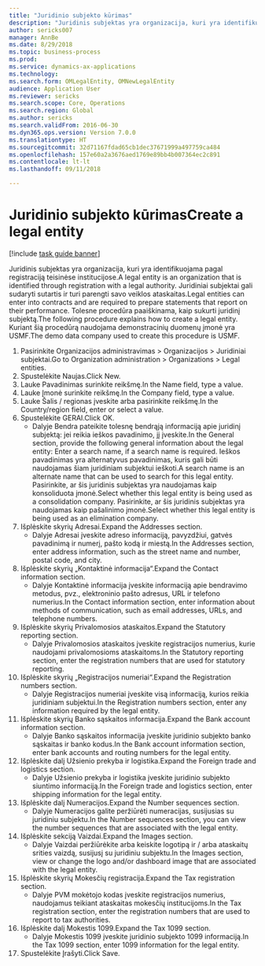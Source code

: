 ```yaml
--- 
title: "Juridinio subjekto kūrimas"
description: "Juridinis subjektas yra organizacija, kuri yra identifikuojama pagal registraciją teisinėse institucijose."
author: sericks007
manager: AnnBe
ms.date: 8/29/2018
ms.topic: business-process
ms.prod: 
ms.service: dynamics-ax-applications
ms.technology: 
ms.search.form: OMLegalEntity, OMNewLegalEntity
audience: Application User
ms.reviewer: sericks
ms.search.scope: Core, Operations
ms.search.region: Global
ms.author: sericks
ms.search.validFrom: 2016-06-30
ms.dyn365.ops.version: Version 7.0.0
ms.translationtype: HT
ms.sourcegitcommit: 32d71167fdad65cb1dec37671999a497759ca484
ms.openlocfilehash: 157e60a2a3676aed1769e89bb4b007364ec2c891
ms.contentlocale: lt-lt
ms.lasthandoff: 09/11/2018

---
```

# <a name="create-a-legal-entity"></a><span data-ttu-id="5f3e8-103">Juridinio subjekto kūrimas</span><span class="sxs-lookup"><span data-stu-id="5f3e8-103">Create a legal entity</span></span>

[!include [task guide banner](../../includes/task-guide-banner.md)]

<span data-ttu-id="5f3e8-104">Juridinis subjektas yra organizacija, kuri yra identifikuojama pagal registraciją teisinėse institucijose.</span><span class="sxs-lookup"><span data-stu-id="5f3e8-104">A legal entity is an organization that is identified through registration with a legal authority.</span></span> <span data-ttu-id="5f3e8-105">Juridiniai subjektai gali sudaryti sutartis ir turi parengti savo veiklos ataskaitas.</span><span class="sxs-lookup"><span data-stu-id="5f3e8-105">Legal entities can enter into contracts and are required to prepare statements that report on their performance.</span></span> <span data-ttu-id="5f3e8-106">Tolesne procedūra paaiškinama, kaip sukurti juridinį subjektą.</span><span class="sxs-lookup"><span data-stu-id="5f3e8-106">The following procedure explains how to create a legal entity.</span></span> <span data-ttu-id="5f3e8-107">Kuriant šią procedūrą naudojama demonstracinių duomenų įmonė yra USMF.</span><span class="sxs-lookup"><span data-stu-id="5f3e8-107">The demo data company used to create this procedure is USMF.</span></span>

1. <span data-ttu-id="5f3e8-108">Pasirinkite Organizacijos administravimas > Organizacijos > Juridiniai subjektai.</span><span class="sxs-lookup"><span data-stu-id="5f3e8-108">Go to Organization administration > Organizations > Legal entities.</span></span>
2. <span data-ttu-id="5f3e8-109">Spustelėkite Naujas.</span><span class="sxs-lookup"><span data-stu-id="5f3e8-109">Click New.</span></span>
3. <span data-ttu-id="5f3e8-110">Lauke Pavadinimas surinkite reikšmę.</span><span class="sxs-lookup"><span data-stu-id="5f3e8-110">In the Name field, type a value.</span></span>
4. <span data-ttu-id="5f3e8-111">Lauke Įmonė surinkite reikšmę.</span><span class="sxs-lookup"><span data-stu-id="5f3e8-111">In the Company field, type a value.</span></span>
5. <span data-ttu-id="5f3e8-112">Lauke Šalis / regionas įveskite arba pasirinkite reikšmę.</span><span class="sxs-lookup"><span data-stu-id="5f3e8-112">In the Country/region field, enter or select a value.</span></span>
6. <span data-ttu-id="5f3e8-113">Spustelėkite GERAI.</span><span class="sxs-lookup"><span data-stu-id="5f3e8-113">Click OK.</span></span>
    * <span data-ttu-id="5f3e8-114">Dalyje Bendra pateikite tolesnę bendrąją informaciją apie juridinį subjektą: jei reikia ieškos pavadinimo, jį įveskite.</span><span class="sxs-lookup"><span data-stu-id="5f3e8-114">In the General section, provide the following general information about the legal entity: Enter a search name, if a search name is required.</span></span> <span data-ttu-id="5f3e8-115">Ieškos pavadinimas yra alternatyvus pavadinimas, kuris gali būti naudojamas šiam juridiniam subjektui ieškoti.</span><span class="sxs-lookup"><span data-stu-id="5f3e8-115">A search name is an alternate name that can be used to search for this legal entity.</span></span> <span data-ttu-id="5f3e8-116">Pasirinkite, ar šis juridinis subjektas yra naudojamas kaip konsoliduota įmonė.</span><span class="sxs-lookup"><span data-stu-id="5f3e8-116">Select whether this legal entity is being used as a consolidation company.</span></span> <span data-ttu-id="5f3e8-117">Pasirinkite, ar šis juridinis subjektas yra naudojamas kaip pašalinimo įmonė.</span><span class="sxs-lookup"><span data-stu-id="5f3e8-117">Select whether this legal entity is being used as an elimination company.</span></span>  
7. <span data-ttu-id="5f3e8-118">Išplėskite skyrių Adresai.</span><span class="sxs-lookup"><span data-stu-id="5f3e8-118">Expand the Addresses section.</span></span>
    * <span data-ttu-id="5f3e8-119">Dalyje Adresai įveskite adreso informaciją, pavyzdžiui, gatvės pavadinimą ir numerį, pašto kodą ir miestą.</span><span class="sxs-lookup"><span data-stu-id="5f3e8-119">In the Addresses section, enter address information, such as the street name and number, postal code, and city.</span></span>  
8. <span data-ttu-id="5f3e8-120">Išplėskite skyrių „Kontaktinė informacija“.</span><span class="sxs-lookup"><span data-stu-id="5f3e8-120">Expand the Contact information section.</span></span>
    * <span data-ttu-id="5f3e8-121">Dalyje Kontaktinė informacija įveskite informaciją apie bendravimo metodus, pvz., elektroninio pašto adresus, URL ir telefono numerius.</span><span class="sxs-lookup"><span data-stu-id="5f3e8-121">In the Contact information section, enter information about methods of communication, such as email addresses, URLs, and telephone numbers.</span></span>  
9. <span data-ttu-id="5f3e8-122">Išplėskite skyrių Privalomosios ataskaitos.</span><span class="sxs-lookup"><span data-stu-id="5f3e8-122">Expand the Statutory reporting section.</span></span>
    * <span data-ttu-id="5f3e8-123">Dalyje Privalomosios ataskaitos įveskite registracijos numerius, kurie naudojami privalomosioms ataskaitoms.</span><span class="sxs-lookup"><span data-stu-id="5f3e8-123">In the Statutory reporting section, enter the registration numbers that are used for statutory reporting.</span></span>  
10. <span data-ttu-id="5f3e8-124">Išplėskite skyrių „Registracijos numeriai“.</span><span class="sxs-lookup"><span data-stu-id="5f3e8-124">Expand the Registration numbers section.</span></span>
    * <span data-ttu-id="5f3e8-125">Dalyje Registracijos numeriai įveskite visą informaciją, kurios reikia juridiniam subjektui.</span><span class="sxs-lookup"><span data-stu-id="5f3e8-125">In the Registration numbers section, enter any information required by the legal entity.</span></span>  
11. <span data-ttu-id="5f3e8-126">Išplėskite skyrių Banko sąskaitos informacija.</span><span class="sxs-lookup"><span data-stu-id="5f3e8-126">Expand the Bank account information section.</span></span>
    * <span data-ttu-id="5f3e8-127">Dalyje Banko sąskaitos informacija įveskite juridinio subjekto banko sąskaitas ir banko kodus.</span><span class="sxs-lookup"><span data-stu-id="5f3e8-127">In the Bank account information section, enter bank accounts and routing numbers for the legal entity.</span></span>  
12. <span data-ttu-id="5f3e8-128">Išplėskite dalį Užsienio prekyba ir logistika.</span><span class="sxs-lookup"><span data-stu-id="5f3e8-128">Expand the Foreign trade and logistics section.</span></span>
    * <span data-ttu-id="5f3e8-129">Dalyje Užsienio prekyba ir logistika įveskite juridinio subjekto siuntimo informaciją.</span><span class="sxs-lookup"><span data-stu-id="5f3e8-129">In the Foreign trade and logistics section, enter shipping information for the legal entity.</span></span>  
13. <span data-ttu-id="5f3e8-130">Išplėskite dalį Numeracijos.</span><span class="sxs-lookup"><span data-stu-id="5f3e8-130">Expand the Number sequences section.</span></span>
    * <span data-ttu-id="5f3e8-131">Dalyje Numeracijos galite peržiūrėti numeracijas, susijusias su juridiniu subjektu.</span><span class="sxs-lookup"><span data-stu-id="5f3e8-131">In the Number sequences section, you can view the number sequences that are associated with the legal entity.</span></span>  
14. <span data-ttu-id="5f3e8-132">Išplėskite sekciją Vaizdai.</span><span class="sxs-lookup"><span data-stu-id="5f3e8-132">Expand the Images section.</span></span>
    * <span data-ttu-id="5f3e8-133">Dalyje Vaizdai peržiūrėkite arba keiskite logotipą ir / arba ataskaitų srities vaizdą, susijusį su juridiniu subjektu.</span><span class="sxs-lookup"><span data-stu-id="5f3e8-133">In the Images section, view or change the logo and/or dashboard image that are associated with the legal entity.</span></span>  
15. <span data-ttu-id="5f3e8-134">Išplėskite skyrių Mokesčių registracija.</span><span class="sxs-lookup"><span data-stu-id="5f3e8-134">Expand the Tax registration section.</span></span>
    * <span data-ttu-id="5f3e8-135">Dalyje PVM mokėtojo kodas įveskite registracijos numerius, naudojamus teikiant ataskaitas mokesčių institucijoms.</span><span class="sxs-lookup"><span data-stu-id="5f3e8-135">In the Tax registration section, enter the registration numbers that are used to report to tax authorities.</span></span>  
16. <span data-ttu-id="5f3e8-136">Išplėskite dalį Mokestis 1099.</span><span class="sxs-lookup"><span data-stu-id="5f3e8-136">Expand the Tax 1099 section.</span></span>
    * <span data-ttu-id="5f3e8-137">Dalyje Mokestis 1099 įveskite juridinio subjekto 1099 informaciją.</span><span class="sxs-lookup"><span data-stu-id="5f3e8-137">In the Tax 1099 section, enter 1099 information for the legal entity.</span></span>  
17. <span data-ttu-id="5f3e8-138">Spustelėkite Įrašyti.</span><span class="sxs-lookup"><span data-stu-id="5f3e8-138">Click Save.</span></span>


